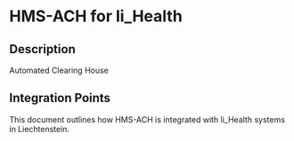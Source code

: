 # HMS-ACH for li_Health

## Description

Automated Clearing House

## Integration Points

This document outlines how HMS-ACH is integrated with li_Health systems in Liechtenstein.
